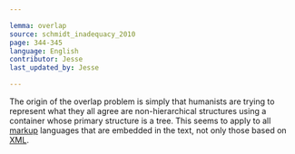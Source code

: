 ```yaml
---

lemma: overlap
source: schmidt_inadequacy_2010
page: 344-345
language: English
contributor: Jesse
last_updated_by: Jesse

---
```

The origin of the overlap problem is simply that humanists are trying to represent what they all agree are non-hierarchical structures using a container whose primary structure is a tree. This seems to apply to all [markup](markup.html) languages that are embedded in the text, not only those based on [XML](XML.html).
